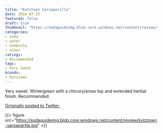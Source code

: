 ```yaml
---
title: "Kutztown Sarsaparilla"
date: 2016-07-25
featured: false
draft: true
thumbnail: "https://sodaguideimg.blob.core.windows.net/content/review/thumbs/kutztown-sarsaparilla.jpg"
categories:
- soda
- water
- kombucha
- other
ratings:
- Recommended
tags:
- Very Sweet
brands:
- Kutztown
---
```


Very sweet. Wintergreen with a chicory/anise top and extended herbal finish. Recommended.

[Originally posted to Twitter.](https://twitter.com/Cavorter/status/757645714021244932)

{{< figure src="https://sodaguideimg.blob.core.windows.net/content/review/kutztown-sarsaparilla.jpg" >}}

